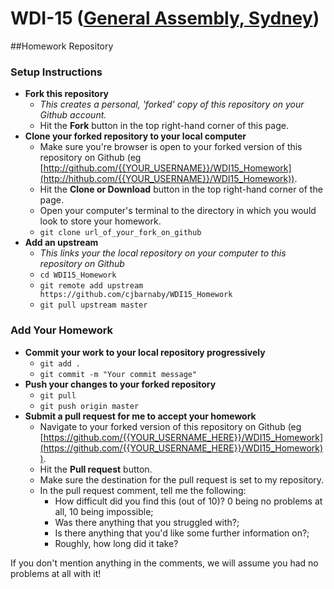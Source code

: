 # WDI-15 ([General Assembly, Sydney](https://generalassemb.ly/sydney))
##Homework Repository

### Setup Instructions

- **Fork this repository**
    + *This creates a personal, 'forked' copy of this repository on your Github account.*  
    + Hit the **Fork** button in the top right-hand corner of this page.
- **Clone your forked repository to your local computer**
    + Make sure you're browser is open to your forked version of this repository on Github (eg [http://github.com/{{YOUR_USERNAME}}/WDI15_Homework](http://hithub.com/{{YOUR_USERNAME}}/WDI15_Homework)).
    + Hit the **Clone or Download** button in the top right-hand corner of the page.
    + Open your computer's terminal to the directory in which you would look to store your homework.
    + `git clone url_of_your_fork_on_github`
- **Add an upstream**
    +  *This links your the local repository on your computer to this repository on Github*
    + `cd WDI15_Homework`
    + `git remote add upstream https://github.com/cjbarnaby/WDI15_Homework`
    + `git pull upstream master`

### Add Your Homework

- **Commit your work to your local repository progressively**
    + `git add .`
    + `git commit -m "Your commit message"`
- **Push your changes to your forked repository**
    + `git pull`
    + `git push origin master`
- **Submit a pull request for me to accept your homework**
    + Navigate to your forked version of this repository on Github (eg [https://github.com/{{YOUR_USERNAME_HERE}}/WDI15_Homework](https://github.com/{{YOUR_USERNAME_HERE}}/WDI15_Homework)).
    + Hit the **Pull request** button.
    + Make sure the destination for the pull request is set to my repository.
    - In the pull request comment, tell me the following:
        + How difficult did you find this (out of 10)? 0 being no problems at all, 10 being impossible;
        + Was there anything that you struggled with?;
        + Is there anything that you'd like some further information on?;
        + Roughly, how long did it take?

If you don't mention anything in the comments, we will assume you had no problems at all with it!
